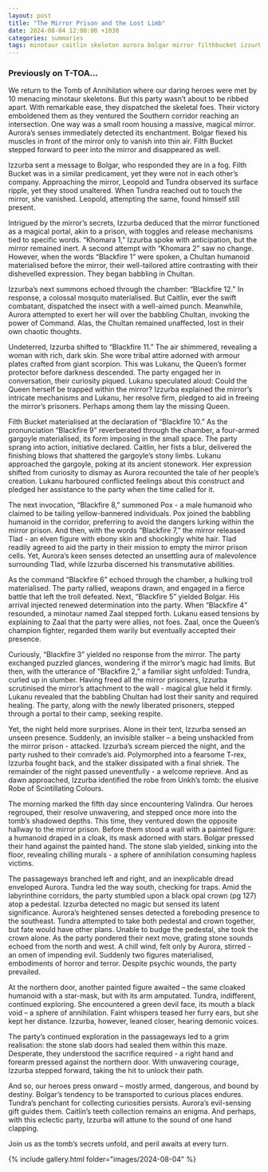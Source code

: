 ```yaml
---
layout: post
title: "The Mirror Prison and the Lost Limb"
date: 2024-08-04 12:00:00 +1030
categories: summaries
tags: minotaur caitlin skeleton aurora bolgar mirror filthbucket izzurba blackfire khomara mosquito queen lukanu gargoyle pox zaal tundra leopold stalker invisible valindra mask unkh robe maze sphere crown demon limb
---
```

### Previously on T-TOA…

We return to the Tomb of Annihilation where our daring heroes were met by 10 menacing minotaur skeletons. But this party wasn’t about to be ribbed apart. With remarkable ease, they dispatched the skeletal foes. Their victory emboldened them as they ventured the Southern corridor reaching an intersection. One way was a small room housing a massive, magical mirror. Aurora’s senses immediately detected its enchantment. Bolgar flexed his muscles in front of the mirror only to vanish into thin air. Filth Bucket stepped forward to peer into the mirror and disappeared as well.

Izzurba sent a message to Bolgar, who responded they are in a fog. Filth Bucket was in a similar predicament, yet they were not in each other’s company. Approaching the mirror, Leopold and Tundra observed its surface ripple, yet they stood unaltered. When Tundra reached out to touch the mirror, she vanished. Leopold, attempting the same, found himself still present.

Intrigued by the mirror’s secrets, Izzurba deduced that the mirror functioned as a magical portal, akin to a prison, with toggles and release mechanisms tied to specific words. “Khomara 1,” Izzurba spoke with anticipation, but the mirror remained inert. A second attempt with “Khomara 2” saw no change. However, when the words “Blackfire 1” were spoken, a Chultan humanoid materialised before the mirror, their well-tailored attire contrasting with their dishevelled expression. They began babbling in Chultan.

Izzurba’s next summons echoed through the chamber: “Blackfire 12.” In response, a colossal mosquito materialised. But Caitlin, ever the swift combatant, dispatched the insect with a well-aimed punch. Meanwhile, Aurora attempted to exert her will over the babbling Chultan, invoking the power of Command. Alas, the Chultan remained unaffected, lost in their own chaotic thoughts.

Undeterred, Izzurba shifted to “Blackfire 11.” The air shimmered, revealing a woman with rich, dark skin. She wore tribal attire adorned with armour plates crafted from giant scorpion. This was Lukanu, the Queen’s former protector before darkness descended. The party engaged her in conversation, their curiosity piqued. Lukanu speculated aloud: Could the Queen herself be trapped within the mirror? Izzurba explained the mirror’s intricate mechanisms and Lukanu, her resolve firm, pledged to aid in freeing the mirror’s prisoners. Perhaps among them lay the missing Queen.

Filth Bucket materialised at the declaration of “Blackfire 10.” As the pronunciation “Blackfire 9” reverberated through the chamber, a four-armed gargoyle materialised, its form imposing in the small space. The party sprang into action, initiative declared. Caitlin, her fists a blur, delivered the finishing blows that shattered the gargoyle’s stony limbs. Lukanu approached the gargoyle, poking at its ancient stonework. Her expression shifted from curiosity to dismay as Aurora recounted the tale of her people’s creation. Lukanu harboured conflicted feelings about this construct and pledged her assistance to the party when the time called for it.

The next invocation, “Blackfire 8,” summoned Pox - a male humanoid who claimed to be tailing yellow-bannered individuals. Pox joined the babbling humanoid in the corridor, preferring to avoid the dangers lurking within the mirror prison. And then, with the words “Blackfire 7,” the mirror released Tlad - an elven figure with ebony skin and shockingly white hair. Tlad readily agreed to aid the party in their mission to empty the mirror prison cells. Yet, Aurora’s keen senses detected an unsettling aura of malevolence surrounding Tlad, while Izzurba discerned his transmutative abilities.

As the command “Blackfire 6” echoed through the chamber, a hulking troll materialised. The party rallied, weapons drawn, and engaged in a fierce battle that left the troll defeated. Next, “Blackfire 5” yielded Bolgar. His arrival injected renewed determination into the party. When “Blackfire 4” resounded, a minotaur named Zaal stepped forth. Lukanu eased tensions by explaining to Zaal that the party were allies, not foes. Zaal, once the Queen’s champion fighter, regarded them warily but eventually accepted their presence.

Curiously, “Blackfire 3” yielded no response from the mirror. The party exchanged puzzled glances, wondering if the mirror’s magic had limits. But then, with the utterance of “Blackfire 2,” a familiar sight unfolded: Tundra, curled up in slumber. Having freed all the mirror prisoners, Izzurba scrutinised the mirror’s attachment to the wall - magical glue held it firmly. Lukanu revealed that the babbling Chultan had lost their sanity and required healing. The party, along with the newly liberated prisoners, stepped through a portal to their camp, seeking respite.

Yet, the night held more surprises. Alone in their tent, Izzurba sensed an unseen presence. Suddenly, an invisible stalker – a being unshackled from the mirror prison - attacked. Izzurba’s scream pierced the night, and the party rushed to their comrade’s aid. Polymorphed into a fearsome T-rex, Izzurba fought back, and the stalker dissipated with a final shriek. The remainder of the night passed uneventfully - a welcome reprieve. And as dawn approached, Izzurba identified the robe from Unkh’s tomb: the elusive Robe of Scintillating Colours.

The morning marked the fifth day since encountering Valindra. Our heroes regrouped, their resolve unwavering, and stepped once more into the tomb’s shadowed depths. This time, they ventured down the opposite hallway to the mirror prison. Before them stood a wall with a painted figure: a humanoid draped in a cloak, its mask adorned with stars. Bolgar pressed their hand against the painted hand. The stone slab yielded, sinking into the floor, revealing chilling murals - a sphere of annihilation consuming hapless victims.

The passageways branched left and right, and an inexplicable dread enveloped Aurora. Tundra led the way south, checking for traps. Amid the labyrinthine corridors, the party stumbled upon a black opal crown (pg 127) atop a pedestal. Izzurba detected no magic but sensed its latent significance. Aurora’s heightened senses detected a foreboding presence to the southeast. Tundra attempted to take both pedestal and crown together, but fate would have other plans. Unable to budge the pedestal, she took the crown alone. As the party pondered their next move, grating stone sounds echoed from the north and west. A chill wind, felt only by Aurora, stirred - an omen of impending evil. Suddenly two figures materialised, embodiments of horror and terror. Despite psychic wounds, the party prevailed.

At the northern door, another painted figure awaited – the same cloaked humanoid with a star-mask, but with its arm amputated. Tundra, indifferent, continued exploring. She encountered a green devil face, its mouth a black void – a sphere of annihilation. Faint whispers teased her furry ears, but she kept her distance. Izzurba, however, leaned closer, hearing demonic voices.

The party’s continued exploration in the passageways led to a grim realisation: the stone slab doors had sealed them within this maze. Desperate, they understood the sacrifice required - a right hand and forearm pressed against the northern door. With unwavering courage, Izzurba stepped forward, taking the hit to unlock their path.

And so, our heroes press onward – mostly armed, dangerous, and bound by destiny. Bolgar’s tendency to be transported to curious places endures. Tundra’s penchant for collecting curiosities persists. Aurora’s evil-sensing gift guides them. Caitlin’s teeth collection remains an enigma. And perhaps, with this eclectic party, Izzurba will attune to the sound of one hand clapping.

Join us as the tomb’s secrets unfold, and peril awaits at every turn.



{% include gallery.html folder="images/2024-08-04" %}